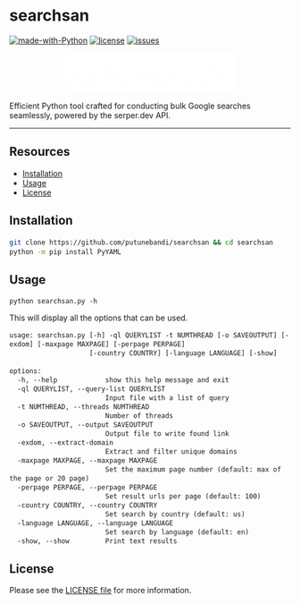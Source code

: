 # searchsan

[![made-with-Python](https://img.shields.io/badge/made%20with-Python-blue.svg)](https://www.python.org/)
[![license](https://img.shields.io/badge/license-MIT-blue.svg)](LICENSE)
[![issues](https://img.shields.io/github/issues/putunebandi/searchsan?color=blue)](https://github.com/putunebandi/searchsan/issues)

<p align="center">
  <img src="banner.png" alt="Searchsan Logo" width="60%">
</p>

Efficient Python tool crafted for conducting bulk Google searches seamlessly, powered by the serper.dev API.

---

## Resources

- [Installation](#installation)
- [Usage](#usage)
- [License](#license)

## Installation

```bash
git clone https://github.com/putunebandi/searchsan && cd searchsan
python -m pip install PyYAML
```

## Usage
```text
python searchsan.py -h
```
This will display all the options that can be used.
```text
usage: searchsan.py [-h] -ql QUERYLIST -t NUMTHREAD [-o SAVEOUTPUT] [-exdom] [-maxpage MAXPAGE] [-perpage PERPAGE]
                    [-country COUNTRY] [-language LANGUAGE] [-show]

options:
  -h, --help            show this help message and exit
  -ql QUERYLIST, --query-list QUERYLIST
                        Input file with a list of query
  -t NUMTHREAD, --threads NUMTHREAD
                        Number of threads
  -o SAVEOUTPUT, --output SAVEOUTPUT
                        Output file to write found link
  -exdom, --extract-domain
                        Extract and filter unique domains
  -maxpage MAXPAGE, --maxpage MAXPAGE
                        Set the maximum page number (default: max of the page or 20 page)
  -perpage PERPAGE, --perpage PERPAGE
                        Set result urls per page (default: 100)
  -country COUNTRY, --country COUNTRY
                        Set search by country (default: us)
  -language LANGUAGE, --language LANGUAGE
                        Set search by language (default: en)
  -show, --show         Print text results
```

## License

Please see the [LICENSE file](LICENSE) for more information.
